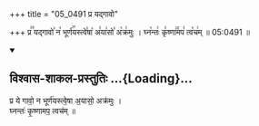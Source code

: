 +++
title = "05_0491 प्र यद्गावो"

+++
प्र꣢꣫ यद्गावो꣣ न꣡ भूर्ण꣢꣯यस्त्वे꣣षा꣡ अ꣣या꣢सो꣣ अ꣡क्र꣢मुः । घ्न꣡न्तः꣢ कृ꣣ष्णा꣢꣫मप꣣ त्व꣡च꣢म् ॥ 05:0491 ॥

<div class="js_include" newlevelforh1="2" title="विश्वास-शाकल-प्रस्तुतिः" unfilled url="/vedAH_Rk/shAkalam/saMhitA/vishvAsa-prastutiH/09/041/01_pra_ye.md">
<details open><summary><h2>विश्वास-शाकल-प्रस्तुतिः ...{Loading}...</h2></summary>


प्र ये गावो॒ न भूर्ण॑यस्त्वे॒षा अ॒यासो॒ अक्र॑मुः ।  
घ्नन्तः॑ कृ॒ष्णामप॒ त्वच॑म् ॥

</details>
</div>